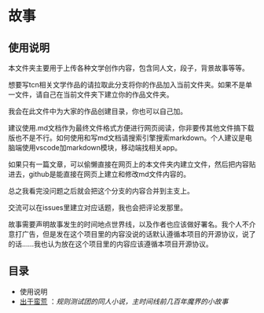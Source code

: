 # 故事

## 使用说明

本文件夹主要用于上传各种文学创作内容，包含同人文，段子，背景故事等等。

想要写tcn相关文学作品的请拉取此分支将你的作品加入当前文件夹。如果不是单一文件，请自己在当前文件夹下建立你的作品文件夹。

我会在此文件中为大家的作品创建目录，你也可以自己加。

建议使用.md文档作为最终文件格式方便进行网页阅读，你非要传其他文件搞下载版也不是不行。如何使用和写md文档请搜索引擎搜索markdown。个人建议是电脑端使用vscode加markdown模块，移动端找相关app。

如果只有一篇文章，可以偷懒直接在网页上的本文件夹内建立文件，然后把内容贴进去，github是能直接在网页上建立和修改md文件内容的。

总之我看完没问题之后就会把这个分支的内容合并到主支上。

交流可以在issues里建立对应话题，我也会把评论发那里。

故事需要声明故事发生的时间地点世界线，以及作者也应该做好署名。我个人不介意打广告，但是发在这个项目里的内容没说的话默认遵循本项目的开源协议，说了的话……我也认为放在这个项目里的内容应该遵循本项目开源协议。

## 目录

* 使用说明
* [出于蛮荒](出于蛮荒.md)  ：*规则测试团的同人小说，主时间线前几百年魔界的小故事*